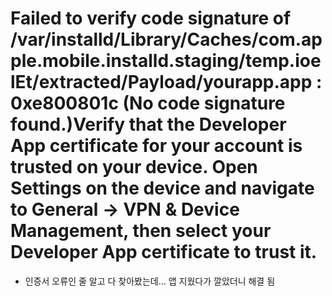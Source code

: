 # Failed to verify code signature of /var/installd/Library/Caches/com.apple.mobile.installd.staging/temp.ioelEt/extracted/Payload/yourapp.app : 0xe800801c (No code signature found.)Verify that the Developer App certificate for your account is trusted on your device. Open Settings on the device and navigate to General -> VPN & Device Management, then select your Developer App certificate to trust it.

- 인증서 오류인 줄 알고 다 찾아봤는데… 앱 지웠다가 깔았더니 해결 됨
